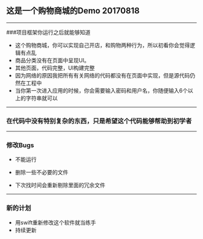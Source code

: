 ## 这是一个购物商城的Demo   20170818

------
###项目框架你运行之后就能够知道
* 这个购物商城，你可以实现自己开店，和购物两种行为，所以初看你会觉得逻辑有点乱
* 商品分类没有在页面中呈现UI。
* 其他页面，代码完整，UI构建完整
* 因为网络的原因我把所有有关网络的代码都没有在页面中实现，但是源代码仍然在工程中
* 当你第一次进入应用的时候，你会需要输入密码和用户名，你随便输入6个以上的字符串就可以

------
### 在代码中没有特别复杂的东西，只是希望这个代码能够帮助到初学者

---------

### 修改Bugs

* 不能运行

* 删除一些不必要的文件

* 下次找时间会重新剔除里面的冗余文件

------

### 新的计划

* 用swift重新修改这个软件就当练手
* 持续更新

